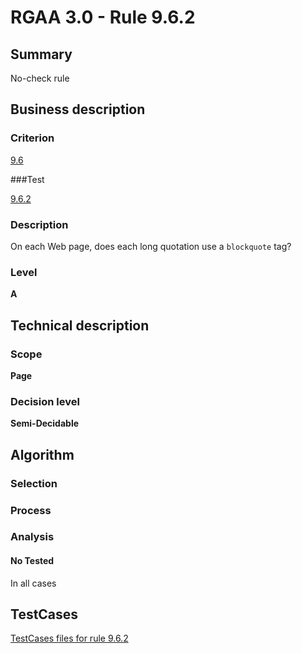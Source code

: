 # RGAA 3.0 -  Rule 9.6.2

## Summary

No-check rule

## Business description

### Criterion

[9.6](http://disic.github.io/rgaa_referentiel_en/RGAA3.0_Criteria_English_version_v1.html#crit-9-6)

###Test

[9.6.2](http://disic.github.io/rgaa_referentiel_en/RGAA3.0_Criteria_English_version_v1.html#test-9-6-2)

### Description
On each Web page, does each long
  quotation use a <code>blockquote</code> tag? 


### Level

**A**

## Technical description

### Scope

**Page**

### Decision level

**Semi-Decidable**

## Algorithm

### Selection

### Process

### Analysis

#### No Tested 

In all cases



##  TestCases 

[TestCases files for rule 9.6.2](https://github.com/Asqatasun/Asqatasun/tree/master/rules/rules-rgaa3.0/src/test/resources/testcases/rgaa30/Rgaa30Rule090602/) 


